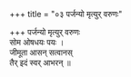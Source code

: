 +++
title = "०३ पर्जन्यो मृत्युर् वरुणः"

+++
पर्जन्यो मृत्युर् वरुणः  
सोम ओषधयः पयः ।  
जीमूता आसन् सत्वानस्  
तैर् इदं स्वर् आभरन् ॥